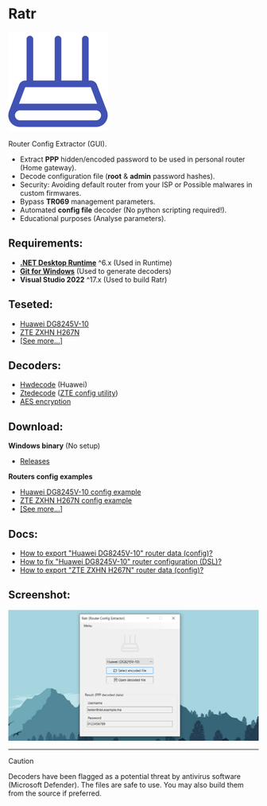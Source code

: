 # Ratr

[![Ratr](./.static/icon.svg)](#)

Router Config Extractor (GUI).

- Extract **PPP** hidden/encoded password to be used in personal router (Home gateway).
- Decode configuration file (**root** & **admin** password hashes).
- Security: Avoiding default router from your ISP or Possible malwares in custom firmwares.
- Bypass **TR069** management parameters.
- Automated **config file** decoder (No python scripting required!).
- Educational purposes (Analyse parameters).

## Requirements:

- [**.NET Desktop Runtime**](https://dotnet.microsoft.com/en-us/download/dotnet/thank-you/runtime-desktop-6.0.23-windows-x64-installer) ^6.x (Used in Runtime)
- [**Git for Windows**](https://git-scm.com/downloads/win) (Used to generate decoders)
- **Visual Studio 2022** ^17.x (Used to build Ratr)

## Teseted:

- [Huawei DG8245V-10](https://www.manualslib.com/manual/2439878/Huawei-Dg8245v.html)
- [ZTE ZXHN H267N](https://www.manualslib.com/products/Zte-Zxhn-H267n-6917102.html)
- [[See more...]](./Compatibility.md)

## Decoders:

- [Hwdecode](https://github.com/Jakiboy/Hwdecode) (Huawei)
- [Ztedecode](https://github.com/Jakiboy/Ztedecode) ([ZTE config utility](https://github.com/mkst/zte-config-utility))
- [AES encryption](https://pypi.org/project/pycryptodomex/)

## Download:

**Windows binary** (No setup)

- [Releases](https://github.com/Jakiboy/Ratr/releases)

**Routers config examples**

- [Huawei DG8245V-10 config example](https://github.com/Jakiboy/Ratr/raw/refs/heads/main/config/Huawei-DG8245V-10.example.xml)
- [ZTE ZXHN H267N config example](https://github.com/Jakiboy/Ratr/raw/refs/heads/main/config/ZTE-ZXHN-H267N.example.bin)
- [[See more...]](./config)

## Docs:

- [How to export "Huawei DG8245V-10" router data (config)?](./docs/Huawei-DG8245V-10-Export.md)
- [How to fix "Huawei DG8245V-10" router configuration (DSL)?](./docs/Huawei-DG8245V-10-Config.md)
- [How to export "ZTE ZXHN H267N" router data (config)?](./docs/ZTE-ZXHN-H267N-Export.md)

## Screenshot:

[![screenshot](./.static/screenshot.jpg)](#)

---

> [!CAUTION]
> Decoders have been flagged as a potential threat by antivirus software (Microsoft Defender). The files are safe to use. You may also build them from the source if preferred.
